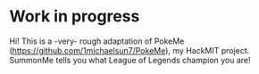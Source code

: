 # Work in progress

Hi! This is a -very- rough adaptation of PokeMe (https://github.com/1michaelsun7/PokeMe), my HackMIT project. SummonMe tells you what League of Legends champion you are!
